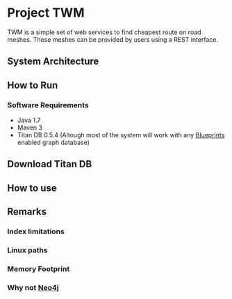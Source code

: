 # Project TWM

TWM is a simple set of web services to find cheapest route on road meshes. These meshes can be provided by users using a REST interface.

## System Architecture

## How to Run
### Software Requirements
* Java 1.7
* Maven 3
* Titan DB 0.5.4 (Altough most of the system will work with any [Blueprints](https://github.com/tinkerpop/blueprints/wiki) enabled graph database)
## Download Titan DB
## How to use
## Remarks
### Index limitations
### Linux paths
### Memory Footprint
### Why not [Neo4j](http://neo4j.com/)
